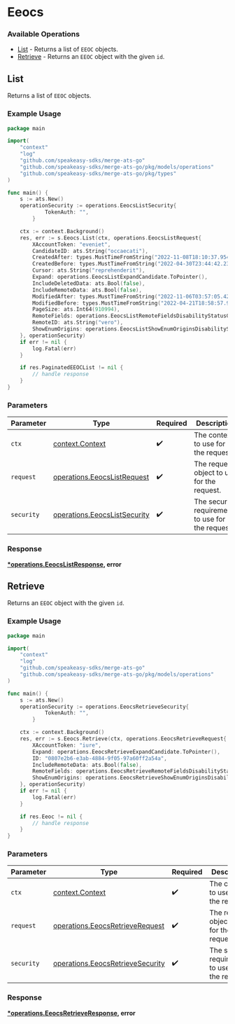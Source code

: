 # Eeocs

### Available Operations

* [List](#list) - Returns a list of `EEOC` objects.
* [Retrieve](#retrieve) - Returns an `EEOC` object with the given `id`.

## List

Returns a list of `EEOC` objects.

### Example Usage

```go
package main

import(
	"context"
	"log"
	"github.com/speakeasy-sdks/merge-ats-go"
	"github.com/speakeasy-sdks/merge-ats-go/pkg/models/operations"
	"github.com/speakeasy-sdks/merge-ats-go/pkg/types"
)

func main() {
    s := ats.New()
    operationSecurity := operations.EeocsListSecurity{
            TokenAuth: "",
        }

    ctx := context.Background()
    res, err := s.Eeocs.List(ctx, operations.EeocsListRequest{
        XAccountToken: "eveniet",
        CandidateID: ats.String("occaecati"),
        CreatedAfter: types.MustTimeFromString("2022-11-08T18:10:37.954Z"),
        CreatedBefore: types.MustTimeFromString("2022-04-30T23:44:42.233Z"),
        Cursor: ats.String("reprehenderit"),
        Expand: operations.EeocsListExpandCandidate.ToPointer(),
        IncludeDeletedData: ats.Bool(false),
        IncludeRemoteData: ats.Bool(false),
        ModifiedAfter: types.MustTimeFromString("2022-11-06T03:57:05.427Z"),
        ModifiedBefore: types.MustTimeFromString("2022-04-21T18:58:57.960Z"),
        PageSize: ats.Int64(910994),
        RemoteFields: operations.EeocsListRemoteFieldsDisabilityStatusGenderRaceVeteranStatus.ToPointer(),
        RemoteID: ats.String("vero"),
        ShowEnumOrigins: operations.EeocsListShowEnumOriginsDisabilityStatus.ToPointer(),
    }, operationSecurity)
    if err != nil {
        log.Fatal(err)
    }

    if res.PaginatedEEOCList != nil {
        // handle response
    }
}
```

### Parameters

| Parameter                                                                    | Type                                                                         | Required                                                                     | Description                                                                  |
| ---------------------------------------------------------------------------- | ---------------------------------------------------------------------------- | ---------------------------------------------------------------------------- | ---------------------------------------------------------------------------- |
| `ctx`                                                                        | [context.Context](https://pkg.go.dev/context#Context)                        | :heavy_check_mark:                                                           | The context to use for the request.                                          |
| `request`                                                                    | [operations.EeocsListRequest](../../models/operations/eeocslistrequest.md)   | :heavy_check_mark:                                                           | The request object to use for the request.                                   |
| `security`                                                                   | [operations.EeocsListSecurity](../../models/operations/eeocslistsecurity.md) | :heavy_check_mark:                                                           | The security requirements to use for the request.                            |


### Response

**[*operations.EeocsListResponse](../../models/operations/eeocslistresponse.md), error**


## Retrieve

Returns an `EEOC` object with the given `id`.

### Example Usage

```go
package main

import(
	"context"
	"log"
	"github.com/speakeasy-sdks/merge-ats-go"
	"github.com/speakeasy-sdks/merge-ats-go/pkg/models/operations"
)

func main() {
    s := ats.New()
    operationSecurity := operations.EeocsRetrieveSecurity{
            TokenAuth: "",
        }

    ctx := context.Background()
    res, err := s.Eeocs.Retrieve(ctx, operations.EeocsRetrieveRequest{
        XAccountToken: "iure",
        Expand: operations.EeocsRetrieveExpandCandidate.ToPointer(),
        ID: "0807e2b6-e3ab-4884-9f05-97a60ff2a54a",
        IncludeRemoteData: ats.Bool(false),
        RemoteFields: operations.EeocsRetrieveRemoteFieldsDisabilityStatusGenderRaceVeteranStatus.ToPointer(),
        ShowEnumOrigins: operations.EeocsRetrieveShowEnumOriginsDisabilityStatus.ToPointer(),
    }, operationSecurity)
    if err != nil {
        log.Fatal(err)
    }

    if res.Eeoc != nil {
        // handle response
    }
}
```

### Parameters

| Parameter                                                                            | Type                                                                                 | Required                                                                             | Description                                                                          |
| ------------------------------------------------------------------------------------ | ------------------------------------------------------------------------------------ | ------------------------------------------------------------------------------------ | ------------------------------------------------------------------------------------ |
| `ctx`                                                                                | [context.Context](https://pkg.go.dev/context#Context)                                | :heavy_check_mark:                                                                   | The context to use for the request.                                                  |
| `request`                                                                            | [operations.EeocsRetrieveRequest](../../models/operations/eeocsretrieverequest.md)   | :heavy_check_mark:                                                                   | The request object to use for the request.                                           |
| `security`                                                                           | [operations.EeocsRetrieveSecurity](../../models/operations/eeocsretrievesecurity.md) | :heavy_check_mark:                                                                   | The security requirements to use for the request.                                    |


### Response

**[*operations.EeocsRetrieveResponse](../../models/operations/eeocsretrieveresponse.md), error**

